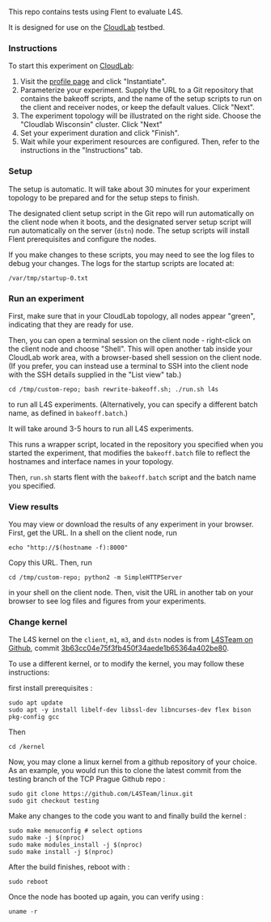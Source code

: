 This repo contains tests using Flent to evaluate L4S.

It is designed for use on the [CloudLab](https://www.cloudlab.us/) testbed.


### Instructions

To start this experiment on [CloudLab](https://www.cloudlab.us/):

1. Visit the [profile page](https://www.cloudlab.us/p/CloudLab/sce-l4s-bakeoff-git) and click "Instantiate".
2. Parameterize your experiment. Supply the URL to a Git repository that contains the bakeoff scripts, and the name of the setup scripts to run on the client and receiver nodes, or keep the default values. Click "Next".
3. The experiment topology will be illustrated on the right side. Choose the "Cloudlab Wisconsin" cluster. Click "Next"
4. Set your experiment duration and click "Finish".
5. Wait while your experiment resources are configured. Then, refer to the instructions in the "Instructions" tab.


### Setup

The setup is automatic. It will take about 30 minutes for your experiment topology to be prepared and for the setup steps to finish.

The designated client setup script in the Git repo will run automatically on the client node when it boots, and the designated server setup script will run automatically on the server (`dstn`) node. The setup scripts will install Flent prerequisites and configure the nodes. 

If you make changes to these scripts, you may need to see the log files to debug your changes. The logs for the startup scripts are located at:

```
/var/tmp/startup-0.txt
```


### Run an experiment

First, make sure that in your CloudLab topology, all nodes appear "green", indicating that they are ready for use.

Then, you can open a terminal session on the client node - right-click on the client node and choose "Shell". This will open another tab inside your CloudLab work area, with a browser-based shell session on the client node. (If you prefer, you can instead use a terminal to SSH into the client node with the SSH details supplied in the "List view" tab.)


```
cd /tmp/custom-repo; bash rewrite-bakeoff.sh; ./run.sh l4s
```

to run all L4S experiments. (Alternatively, you can specify a different batch name, as defined in `bakeoff.batch`.)

It will take around 3-5 hours to run all L4S experiments.

This runs a wrapper script, located in the repository you specified when you started the experiment, that modifies the `bakeoff.batch` file to reflect the hostnames and interface names in your topology.

Then, `run.sh` starts flent with the `bakeoff.batch` script and the batch name you specified.

### View results

You may view or download the results of any experiment in your browser. First, get the URL. In a shell on the client node, run

```
echo "http://$(hostname -f):8000"
```

Copy this URL. Then, run

```
cd /tmp/custom-repo; python2 -m SimpleHTTPServer
```

in your shell on the client node. Then, visit the URL in another tab on your browser to see log files and figures from your experiments.


### Change kernel

The L4S kernel on the `client`, `m1`, `m3`, and `dstn` nodes is from [L4STeam on Github](https://github.com/L4STeam/linux/), commit [3b63cc04e75f3fb450f34aede1b65364a402be80](https://github.com/L4STeam/linux/commit/3b63cc04e75f3fb450f34aede1b65364a402be80).

To use a different kernel, or to modify the kernel, you may follow these instructions:

first install prerequisites :

```
sudo apt update
sudo apt -y install libelf-dev libssl-dev libncurses-dev flex bison pkg-config gcc
```

Then 
```
cd /kernel
```

Now, you may clone a linux kernel from a github repository of your choice. As an example, you would run this to clone the latest commit from the testing branch of the TCP Prague Github repo :

```
sudo git clone https://github.com/L4STeam/linux.git
sudo git checkout testing

```

Make any changes to the code you want to and finally build the kernel :

```
sudo make menuconfig # select options
sudo make -j $(nproc)
sudo make modules_install -j $(nproc)
sudo make install -j $(nproc)
```
After the build finishes, reboot with :

```
sudo reboot
```

Once the node has booted up again, you can verify using :
```
uname -r
```

